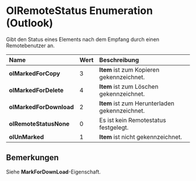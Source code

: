 
# OlRemoteStatus Enumeration (Outlook)

Gibt den Status eines Elements nach dem Empfang durch einen Remotebenutzer an.



|**Name**|**Wert**|**Beschreibung**|
|:-----|:-----|:-----|
|**olMarkedForCopy**|3|**Item** ist zum Kopieren gekennzeichnet.|
|**olMarkedForDelete**|4|**Item** ist zum Löschen gekennzeichnet.|
|**olMarkedForDownload**|2|**Item** ist zum Herunterladen gekennzeichnet.|
|**olRemoteStatusNone**|0|Es ist kein Remotestatus festgelegt.|
|**olUnMarked**|1|**Item** ist nicht gekennzeichnet.|

## Bemerkungen

Siehe  **MarkForDownLoad**-Eigenschaft.

